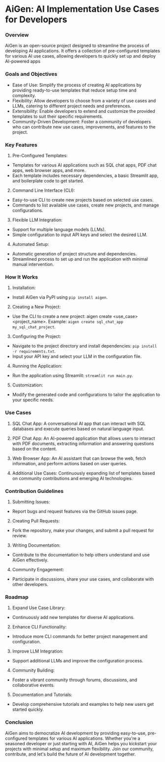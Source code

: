 # AiGen: AI Implementation Use Cases for Developers
### Overview
AiGen is an open-source project designed to streamline the process of developing AI applications. It offers a collection of pre-configured templates for various AI use cases, allowing developers to quickly set up and deploy AI-powered apps

### Goals and Objectives
- Ease of Use: Simplify the process of creating AI applications by providing ready-to-use templates that reduce setup time and complexity.
- Flexibility: Allow developers to choose from a variety of use cases and LLMs, catering to different project needs and preferences.
- Extensibility: Enable developers to extend and customize the provided templates to suit their specific requirements.
- Community-Driven Development: Foster a community of developers who can contribute new use cases, improvements, and features to the project.

### Key Features
1. Pre-Configured Templates:
- Templates for various AI applications such as SQL chat apps, PDF chat apps, web browser apps, and more.
- Each template includes necessary dependencies, a basic Streamlit app, and boilerplate code to get started.

2. Command Line Interface (CLI):
- Easy-to-use CLI to create new projects based on selected use cases.
- Commands to list available use cases, create new projects, and manage configurations.

3. Flexible LLM Integration:
- Support for multiple language models (LLMs).
- Simple configuration to input API keys and select the desired LLM.

4. Automated Setup:
- Automatic generation of project structure and dependencies.
- Streamlined process to set up and run the application with minimal manual intervention.

### How It Works
1. Installation:
- Install AiGen via PyPI using `pip install aigen`.

2. Creating a New Project:
- Use the CLI to create a new project: aigen create <use_case> <project_name>.
Example: `aigen create sql_chat_app my_sql_chat_project`.

3. Configuring the Project:
- Navigate to the project directory and install dependencies: `pip install -r requirements.txt`.
- Input your API key and select your LLM in the configuration file.

4. Running the Application:
- Run the application using Streamlit: `streamlit run main.py`.

5. Customization:
- Modify the generated code and configurations to tailor the application to your specific needs.

### Use Cases
1. SQL Chat App:
A conversational AI app that can interact with SQL databases and execute queries based on natural language input.

2. PDF Chat App:
An AI-powered application that allows users to interact with PDF documents, extracting information and answering questions based on the content.

3. Web Browser App:
An AI assistant that can browse the web, fetch information, and perform actions based on user queries.

4. Additional Use Cases:
Continuously expanding list of templates based on community contributions and emerging AI technologies.

### Contribution Guidelines
1. Submitting Issues:
- Report bugs and request features via the GitHub issues page.
2. Creating Pull Requests:
- Fork the repository, make your changes, and submit a pull request for review.
3. Writing Documentation:
- Contribute to the documentation to help others understand and use AiGen effectively.
4. Community Engagement:
- Participate in discussions, share your use cases, and collaborate with other developers.

### Roadmap
1. Expand Use Case Library:
- Continuously add new templates for diverse AI applications.
2. Enhance CLI Functionality:
- Introduce more CLI commands for better project management and configuration.
3. Improve LLM Integration:
- Support additional LLMs and improve the configuration process.
4. Community Building:
- Foster a vibrant community through forums, discussions, and collaborative events.
5. Documentation and Tutorials:
- Develop comprehensive tutorials and examples to help new users get started quickly.

### Conclusion
AiGen aims to democratize AI development by providing easy-to-use, pre-configured templates for various AI applications. Whether you're a seasoned developer or just starting with AI, AiGen helps you kickstart your projects with minimal setup and maximum flexibility. Join our community, contribute, and let's build the future of AI development together.
